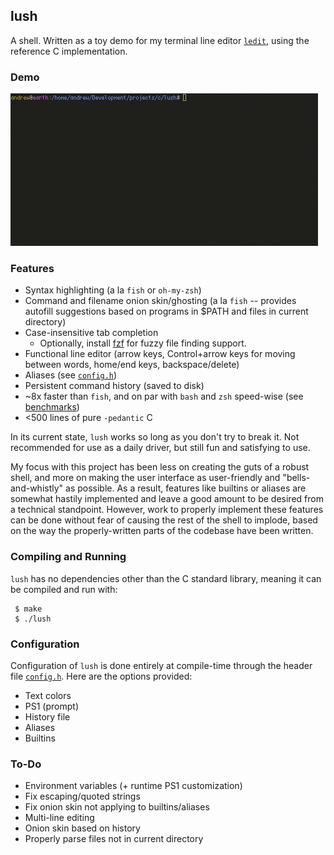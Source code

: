 ## lush

A shell.  Written as a toy demo for my terminal line editor [`ledit`](https://github.com/Cubified/ledit.asm), using the reference C implementation.

### Demo

![Demo](https://github.com/Cubified/lush/blob/main/demo.gif)

### Features

- Syntax highlighting (a la `fish` or `oh-my-zsh`)
- Command and filename onion skin/ghosting (a la `fish` -- provides autofill suggestions based on programs in $PATH and files in current directory)
- Case-insensitive tab completion
  - Optionally, install [fzf](https://github.com/junegunn/fzf) for fuzzy file finding support.
- Functional line editor (arrow keys, Control+arrow keys for moving between words, home/end keys, backspace/delete)
- Aliases (see [`config.h`](https://github.com/Cubified/lush/blob/main/config.h))
- Persistent command history (saved to disk)
- ~8x faster than `fish`, and on par with `bash` and `zsh` speed-wise (see [benchmarks](https://github.com/Cubified/lush/blob/main/bench/results))
- <500 lines of pure `-pedantic` C

In its current state, `lush` works so long as you don't try to break it.  Not recommended for use as a daily driver, but still fun and satisfying to use.

My focus with this project has been less on creating the guts of a robust shell, and more on making the user interface as user-friendly and "bells-and-whistly" as possible.  As a result, features like builtins or aliases are somewhat hastily implemented and leave a good amount to be desired from a technical standpoint.  However, work to properly implement these features can be done without fear of causing the rest of the shell to implode, based on the way the properly-written parts of the codebase have been written.

### Compiling and Running

`lush` has no dependencies other than the C standard library, meaning it can be compiled and run with:

     $ make
     $ ./lush

### Configuration

Configuration of `lush` is done entirely at compile-time through the header file [`config.h`](https://github.com/Cubified/lush/blob/main/config.h).  Here are the options provided:

- Text colors
- PS1 (prompt)
- History file
- Aliases
- Builtins

### To-Do

- Environment variables (+ runtime PS1 customization)
- Fix escaping/quoted strings
- Fix onion skin not applying to builtins/aliases
- Multi-line editing
- Onion skin based on history
- Properly parse files not in current directory
